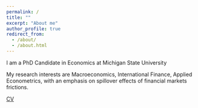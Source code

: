 ```yaml
---
permalink: /
title: ""
excerpt: "About me"
author_profile: true
redirect_from: 
  - /about/
  - /about.html
---
```



I am a PhD Candidate in Economics at Michigan State University  


My research interests are Macroeconomics, International Finance, Applied Econometrics, with an emphasis on spillover effects of financial markets frictions. 



<a href="https://www.dropbox.com/s/74o9pth7eg8wxd1/RomaniniCV2019.pdf?dl=0" target="blank">CV</a>

